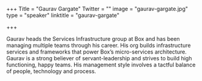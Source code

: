 +++
Title = "Gaurav Gargate"
Twitter = ""
image = "gaurav-gargate.jpg"
type = "speaker"
linktitle = "gaurav-gargate"

+++

Gaurav heads the Services Infrastructure group at Box and has been managing multiple teams through his career. His org builds infrastructure services and frameworks that power Box’s micro-services architecture. Gaurav is a strong believer of servant-leadership and strives to build high functioning, happy teams. His management style involves a tactful balance of people, technology and process.
